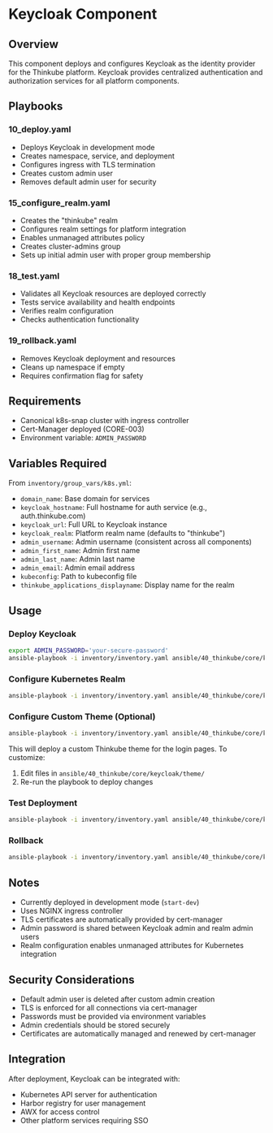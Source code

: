 # Keycloak Component

## Overview

This component deploys and configures Keycloak as the identity provider for the Thinkube platform. Keycloak provides centralized authentication and authorization services for all platform components.

## Playbooks

### 10_deploy.yaml
- Deploys Keycloak in development mode
- Creates namespace, service, and deployment
- Configures ingress with TLS termination
- Creates custom admin user
- Removes default admin user for security

### 15_configure_realm.yaml
- Creates the "thinkube" realm
- Configures realm settings for platform integration
- Enables unmanaged attributes policy
- Creates cluster-admins group
- Sets up initial admin user with proper group membership

### 18_test.yaml
- Validates all Keycloak resources are deployed correctly
- Tests service availability and health endpoints
- Verifies realm configuration
- Checks authentication functionality

### 19_rollback.yaml
- Removes Keycloak deployment and resources
- Cleans up namespace if empty
- Requires confirmation flag for safety

## Requirements

- Canonical k8s-snap cluster with ingress controller
- Cert-Manager deployed (CORE-003)
- Environment variable: `ADMIN_PASSWORD`

## Variables Required

From `inventory/group_vars/k8s.yml`:
- `domain_name`: Base domain for services
- `keycloak_hostname`: Full hostname for auth service (e.g., auth.thinkube.com)
- `keycloak_url`: Full URL to Keycloak instance
- `keycloak_realm`: Platform realm name (defaults to "thinkube")
- `admin_username`: Admin username (consistent across all components)
- `admin_first_name`: Admin first name
- `admin_last_name`: Admin last name
- `admin_email`: Admin email address
- `kubeconfig`: Path to kubeconfig file
- `thinkube_applications_displayname`: Display name for the realm

## Usage

### Deploy Keycloak

```bash
export ADMIN_PASSWORD='your-secure-password'
ansible-playbook -i inventory/inventory.yaml ansible/40_thinkube/core/keycloak/10_deploy.yaml
```

### Configure Kubernetes Realm

```bash
ansible-playbook -i inventory/inventory.yaml ansible/40_thinkube/core/keycloak/15_configure_realm.yaml
```

### Configure Custom Theme (Optional)

```bash
ansible-playbook -i inventory/inventory.yaml ansible/40_thinkube/core/keycloak/16_configure_theme.yaml
```

This will deploy a custom Thinkube theme for the login pages. To customize:
1. Edit files in `ansible/40_thinkube/core/keycloak/theme/`
2. Re-run the playbook to deploy changes

### Test Deployment

```bash
ansible-playbook -i inventory/inventory.yaml ansible/40_thinkube/core/keycloak/18_test.yaml
```

### Rollback

```bash
ansible-playbook -i inventory/inventory.yaml ansible/40_thinkube/core/keycloak/19_rollback.yaml -e confirm_rollback=true
```

## Notes

- Currently deployed in development mode (`start-dev`)
- Uses NGINX ingress controller
- TLS certificates are automatically provided by cert-manager
- Admin password is shared between Keycloak admin and realm admin users
- Realm configuration enables unmanaged attributes for Kubernetes integration

## Security Considerations

- Default admin user is deleted after custom admin creation
- TLS is enforced for all connections via cert-manager
- Passwords must be provided via environment variables
- Admin credentials should be stored securely
- Certificates are automatically managed and renewed by cert-manager

## Integration

After deployment, Keycloak can be integrated with:
- Kubernetes API server for authentication
- Harbor registry for user management
- AWX for access control
- Other platform services requiring SSO